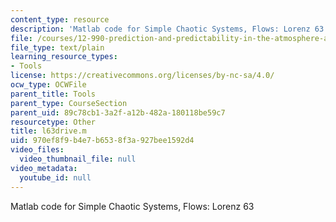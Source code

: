 ```yaml
---
content_type: resource
description: 'Matlab code for Simple Chaotic Systems, Flows: Lorenz 63'
file: /courses/12-990-prediction-and-predictability-in-the-atmosphere-and-oceans-spring-2003/970ef8f9b4e7b6538f3a927bee1592d4_l63drive.m
file_type: text/plain
learning_resource_types:
- Tools
license: https://creativecommons.org/licenses/by-nc-sa/4.0/
ocw_type: OCWFile
parent_title: Tools
parent_type: CourseSection
parent_uid: 89c78cb1-3a2f-a12b-482a-180118be59c7
resourcetype: Other
title: l63drive.m
uid: 970ef8f9-b4e7-b653-8f3a-927bee1592d4
video_files:
  video_thumbnail_file: null
video_metadata:
  youtube_id: null
---
```

Matlab code for Simple Chaotic Systems, Flows: Lorenz 63